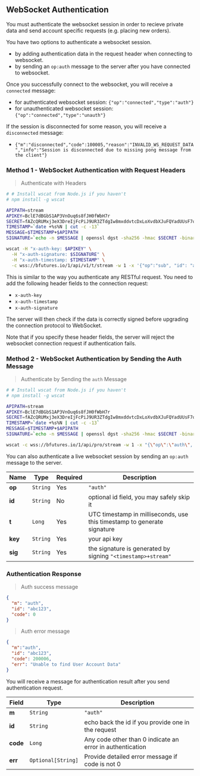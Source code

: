 ## WebSocket Authentication 

You must authenticate the websocket session in order to recieve private data and send account specific requests 
(e.g. placing new orders). 

You have two options to authenticate a websocket session. 

* by adding authentication data in the request header when connecting to websocket. 
* by sending an `op:auth` message to the server after you have connected to websocket. 

Once you successfully connect to the websocket, you will receive a `connected` message: 

* for authenticated websocket session: `{"op":"connected","type":"auth"}`
* for unauthenticated websocket session: `{"op":"connected","type":"unauth"}`

If the session is disconnected for some reason, you will receive a `disconnected` message:

* `{"m":"disconnected","code":100005,"reason":"INVALID_WS_REQUEST_DATA","info":"Session is disconnected due to missing pong message from the client"}`


### Method 1 - WebSocket Authentication with Request Headers

> Authenticate with Headers

```bash
# # Install wscat from Node.js if you haven't
# npm install -g wscat  

APIPATH=stream
APIKEY=BclE7dBGbS1AP3VnOuq6s8fJH0fWbH7r
SECRET=fAZcQRUMxj3eX3DreIjFcPiJ9UR3ZTdgIw8mxddvtcDxLoXvdbXJuFQYadUUsF7q
TIMESTAMP=`date +%s%N | cut -c -13`
MESSAGE=$TIMESTAMP+$APIPATH
SIGNATURE=`echo -n $MESSAGE | openssl dgst -sha256 -hmac $SECRET -binary | base64`

wscat -H "x-auth-key: $APIKEY" \
  -H "x-auth-signature: $SIGNATURE" \
  -H "x-auth-timestamp: $TIMESTAMP" \
  -c wss://bfutures.io/1/api/v1/t/stream -w 1 -x '{"op":"sub", "id": "abc123", "ch": "order:futZtmicU8Ls03xldo112uxpICXulxXd"}'
```

This is similar to the way you authenticate any RESTful request. You need to add the following header fields to the 
connection request:

* `x-auth-key`
* `x-auth-timestamp`
* `x-auth-signature`

The server will then check if the data is correctly signed before upgrading the connection protocol to WebSocket. 

Note that if you specify these header fields, the server will reject the websocket connection request if authentication fails. 


### Method 2 - WebSocket Authentication by Sending the Auth Message 

> Authenticate by Sending the `auth` Message

```bash
# # Install wscat from Node.js if you haven't
# npm install -g wscat  

APIPATH=stream
APIKEY=BclE7dBGbS1AP3VnOuq6s8fJH0fWbH7r
SECRET=fAZcQRUMxj3eX3DreIjFcPiJ9UR3ZTdgIw8mxddvtcDxLoXvdbXJuFQYadUUsF7q
TIMESTAMP=`date +%s%N | cut -c -13`
MESSAGE=$TIMESTAMP+$APIPATH
SIGNATURE=`echo -n $MESSAGE | openssl dgst -sha256 -hmac $SECRET -binary | base64`

wscat -c wss://bfutures.io/1/api/pro/stream -w 1 -x "{\"op\":\"auth\", \"id\": \"abc123\", \"t\": $TIMESTAMP, "key": \"$APIKEY\", \"sig\": \"$SIGNATURE\"}"
```

You can also authenticate a live websocket session by sending an `op:auth` message to the server. 

 Name   | Type       | Required | Description                                                              
------- | ---------- | -------- | ----------------------------------------------------------------------- 
**op**  |  `String`  | Yes      | `"auth"`                                                                
**id**  |  `String`  | No       | optional id field, you may safely skip it                               
**t**   |  `Long`    | Yes      | UTC timestamp in milliseconds, use this timestamp to generate signature 
**key** |  `String`  | Yes      | your api key                                                            
**sig** |  `String`  | Yes      | the signature is generated by signing `"<timestamp>+stream"`            


### Authentication Response

> Auth success message

```json
{  
  "m": "auth",
  "id": "abc123",
  "code": 0
}
```

> Auth error message

```json
{
  "m":"auth",
  "id": "abc123",
  "code": 200006,
  "err": "Unable to find User Account Data"
}
```

You will receive a message for authentication result after you send authentication request.

Field    | Type                 | Description                                                            
-------- | -------------------- | -----------------------------------------------------------------------
**m**    |  `String`            | `"auth"`                                                               
**id**   |  `String`            | echo back the id if you provide one in the request                     
**code** |  `Long`              | Any code other than 0 indicate an error in authentication              
**err**  |  `Optional[String]`  | Provide detailed error message if code is not 0   

